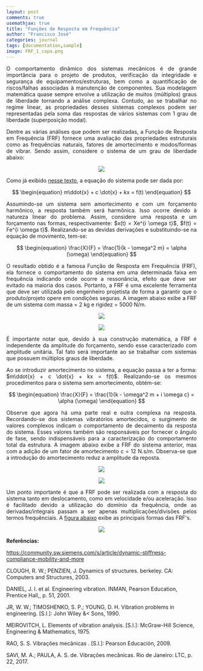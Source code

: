 ```yaml
---
layout: post
comments: true
usemathjax: true
title: "Funções de Resposta em Frequência"
author: "Francisco José"
categories: journal
tags: [documentation,sample]
image: FRF_1_capa.png
---
```

<html>
<body>

<p align="justify"> O comportamento dinâmico dos sistemas mecânicos é de grande importância para o projeto de produtos, verificação da integridade e segurança de equipamentos/estruturas, bem como a quantificação de riscos/falhas associadas à manutenção de componentes. Sua modelagem matemática quase sempre envolve a utilização de muitos (múltiplos) graus de liberdade tornando a análise complexa. Contudo, ao se trabalhar no regime linear, as propriedades desses sistemas complexos podem ser representadas pela soma das respostas de vários sistemas com 1 grau de liberdade (superposição modal).
</p>

<p align="justify"> Dentre as várias análises que podem ser realizadas, a Função de Resposta em Frequência (FRF) fornece uma avaliação das propriedades estruturais como as frequências naturais, fatores de amortecimento e modos/formas de vibrar. Sendo assim, considere o sistema de um grau de liberdade abaixo:
</p>
 
<p align = "center">
<img src="http://engfrancisco.com/assets/img/DGL_1.PNG"></p>

<p align="justify"> Como já exibido <a href="http://engfrancisco.com/journal/analise_modal.html">nesse texto</a>, a equação do sistema pode ser dada por:
</p>

$$
\begin{equation}
m\ddot{x} + c \dot{x} + kx = f(t)
\end{equation}
$$

<p align="justify"> Assumindo-se um sistema sem amortecimento e com um forçamento harmônico, a resposta também será harmônica. Isso ocorre devido à natureza linear do problema. Assim, considere uma resposta e um forçamento nas formas, respectivamente: $x(t) = Xe^{i \omega t}$, $f(t) = Fe^{i \omega t}$. Realizando-se as devidas derivações e substituindo-se na equação de movimento, tem-se:
</p>

$$
\begin{equation}
\frac{X}{F} = \frac{1}{k - \omega^2 m} = \alpha (\omega)
\end{equation}
$$

<p align="justify"> O resultado obtido é a famosa Função de Resposta em Frequência (FRF), ela fornece o comportamento do sistema em uma determinada faixa em frequência indicando onde ocorre a ressonância, efeito que deve ser evitado na maioria dos casos. Portanto, a FRF é uma excelente ferramenta que deve ser utilizada pelo engenheiro projetista de forma a garantir que o produto/projeto opere em condições seguras. A imagem abaixo exibe a FRF de um sistema com massa = 2 kg e rigidez = 5000 N/m.
</p>

<p align = "center">
<img src="http://engfrancisco.com/assets/img/FRF_sem_amortecimento.png"></p>

<p align = "center">
<img src="http://engfrancisco.com/assets/img/angulo_fase_sem_amortecimento.png"></p>

<p align="justify"> É importante notar que, devido à sua construção matemática, a FRF é independente da amplitude do forçamento, sendo esse caracterizado com amplitude unitária. Tal fato será importante ao se trabalhar com sistemas que possuem múltiplos graus de liberdade.
</p>

<p align="justify"> Ao se introduzir amortecimento no sistema, a equação passa a ter a forma: $m\ddot{x} + c \dot{x} + kx = f(t)$. Realizando-se os mesmos procedimentos para o sistema sem amortecimento, obtém-se:
</p>

$$
\begin{equation}
\frac{X}{F} = \frac{1}{k - \omega^2 m + i \omega c} = \alpha (\omega)
\end{equation}
$$

<p align="justify"> Observe que agora há uma parte real e outra complexa na resposta. Recordando-se dos sistemas vibratórios amortecidos, o surgimento de valores complexos indicam o comportamento de decaimento da resposta do sistema. Esses valores também são responsáveis por fornecer o ângulo de fase, sendo indispensáveis para a caracterização do comportamento total da estrutura. A imagem abaixo exibe a FRF do sistema anterior, mas com a adição de um fator de amortecimento c = 12 N.s/m. Observa-se que a introdução do amortecimento reduz a amplitude da reposta.
</p>

<p align = "center">
<img src="http://engfrancisco.com/assets/img/FRF_com_amortecimento.png"></p>

<p align = "center">
<img src="http://engfrancisco.com/assets/img/angulo_fase_com_amortecimento.png"></p>

<p align="justify"> Um ponto importante é que a FRF pode ser realizada com a resposta do sistema tanto em deslocamento, como em velocidade e/ou aceleração. Isso é facilitado devido a utilização do domínio da frequência, onde as derivadas/integrais passam a ser apenas multiplicações/divisões pelos termos frequênciais. A <a href="https://community.sw.siemens.com/s/article/dynamic-stiffness-compliance-mobility-and-more">figura abaixo</a> exibe as principais formas das FRF's.
</p>

<p align = "center">
<img src="http://engfrancisco.com/assets/img/FRF_siemens.png"></p>



<p align="justify"><b>Referências:</b>

<p><a href="https://community.sw.siemens.com/s/article/dynamic-stiffness-compliance-mobility-and-more">https://community.sw.siemens.com/s/article/dynamic-stiffness-compliance-mobility-and-more</a>
</p>

<p>CLOUGH, R. W.; PENZIEN, J. Dynamics of structures. berkeley. CA: Computers and Structures, 2003.</p>

<p>DANIEL, J. I. et al. Engineering vibration. INMAN, Pearson Education, Prentice Hall,, p. 51, 2001.</p>

<p>JR, W. W.; TIMOSHENKO, S. P.; YOUNG, D. H. Vibration problems in engineering. [S.l.]: John Wiley &<
Sons, 1990.</p>

<p>MEIROVITCH, L. Elements of vibration analysis. [S.l.]: McGraw-Hill Science, Engineering &
Mathematics, 1975.</p>

<p>RAO, S. S. Vibrações mecânicas . [S.l.]: Pearson Educación, 2009.</p>

<p>SAVI, M. A.; PAULA, A. S. de. Vibrações mecânicas. Rio de Janeiro: LTC, p. 22, 2017.</p>
</p>
